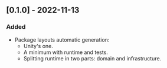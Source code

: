 ﻿## [0.1.0] - 2022-11-13
### Added
- Package layouts automatic generation:
  - Unity's one.
  - A minimum with runtime and tests.
  - Splitting runtime in two parts: domain and infrastructure.